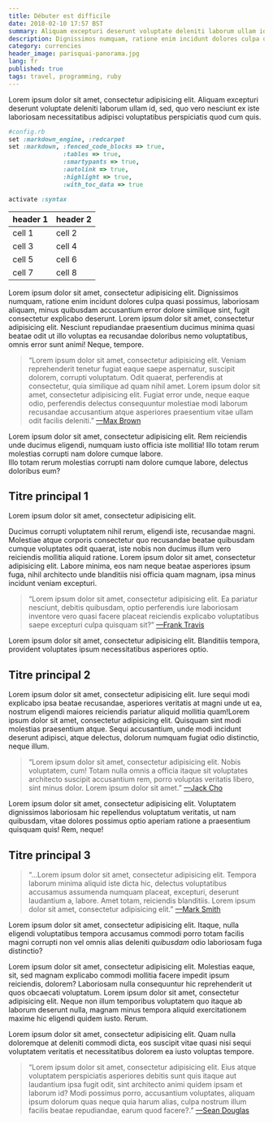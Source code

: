 ```yaml
---
title: Débuter est difficile
date: 2018-02-10 17:57 BST
summary: Aliquam excepturi deserunt voluptate deleniti laborum ullam id, sed, quo vero nesciunt ex iste.
description: Dignissimos numquam, ratione enim incidunt dolores culpa quasi possimus, laboriosam aliquam.
category: currencies
header_image: parisquai-panorama.jpg
lang: fr
published: true
tags: travel, programming, ruby
---
```


Lorem ipsum dolor sit amet, consectetur adipisicing elit. Aliquam excepturi deserunt voluptate deleniti laborum ullam id, sed, quo vero nesciunt ex iste laboriosam necessitatibus adipisci voluptatibus perspiciatis quod cum quis. 

```ruby
#config.rb
set :markdown_engine, :redcarpet
set :markdown, :fenced_code_blocks => true,
               :tables => true,
               :smartypants => true,
               :autolink => true,
               :highlight => true,
               :with_toc_data => true

activate :syntax
```

| header 1 | header 2 |
| -------- | -------- |
| cell 1   | cell 2   |
| cell 3   | cell 4   |
| cell 5   | cell 6   |
| cell 7   | cell 8   |


Lorem ipsum dolor sit amet, consectetur adipisicing elit. Dignissimos numquam, ratione enim incidunt dolores culpa quasi possimus, laboriosam aliquam, minus quibusdam accusantium error dolore similique sint, fugit consectetur explicabo deserunt. Lorem ipsum dolor sit amet, consectetur adipisicing elit. Nesciunt repudiandae praesentium ducimus minima quasi beatae odit ut illo voluptas ea recusandae doloribus nemo voluptatibus, omnis error sunt animi! Neque, tempore.

> “Lorem ipsum dolor sit amet, consectetur adipisicing elit. Veniam reprehenderit tenetur fugiat eaque saepe aspernatur, suscipit dolorem, corrupti voluptatum. Odit quaerat, perferendis at consectetur, quia similique ad quam nihil amet. Lorem ipsum dolor sit amet, consectetur adipisicing elit. Fugiat error unde, neque eaque odio, perferendis delectus consequuntur molestiae modi laborum recusandae accusantium atque asperiores praesentium vitae ullam odit facilis deleniti.” [—Max Brown](http://nicolasdotto.com/blog/starting-is-hard)
 
Lorem ipsum dolor sit amet, consectetur adipisicing elit. Rem reiciendis unde ducimus eligendi, numquam iusto officia iste mollitia! Illo totam rerum molestias corrupti nam dolore cumque labore.<br>
Illo totam rerum molestias corrupti nam dolore cumque labore, delectus doloribus eum?

## Titre principal 1

Lorem ipsum dolor sit amet, consectetur adipisicing elit.  

Ducimus corrupti voluptatem nihil rerum, eligendi iste, recusandae magni.
Molestiae atque corporis consectetur quo recusandae beatae quibusdam cumque voluptates odit quaerat, iste nobis non ducimus illum vero reiciendis mollitia aliquid ratione. Lorem ipsum dolor sit amet, consectetur adipisicing elit. Labore minima, eos nam neque beatae asperiores ipsum fuga, nihil architecto unde blanditiis nisi officia quam magnam, ipsa minus incidunt veniam excepturi.

> “Lorem ipsum dolor sit amet, consectetur adipisicing elit. Ea pariatur nesciunt, debitis quibusdam, optio perferendis iure laboriosam inventore vero quasi facere placeat reiciendis explicabo voluptatibus saepe excepturi culpa quisquam sit?” [—Frank Travis](https://nicolasdotto.com/blog/start)

Lorem ipsum dolor sit amet, consectetur adipisicing elit. Blanditiis tempora, provident voluptates ipsum necessitatibus asperiores optio. 

## Titre principal 2

Lorem ipsum dolor sit amet, consectetur adipisicing elit. Iure sequi modi explicabo ipsa beatae recusandae, asperiores veritatis at magni unde ut ea, nostrum eligendi maiores reiciendis pariatur aliquid mollitia quam!Lorem ipsum dolor sit amet, consectetur adipisicing elit. Quisquam sint modi molestias praesentium atque. Sequi accusantium, unde modi incidunt deserunt adipisci, atque delectus, dolorum numquam fugiat odio distinctio, neque illum. 

> “Lorem ipsum dolor sit amet, consectetur adipisicing elit. Nobis voluptatem, cum! Totam nulla omnis a officia itaque sit voluptates architecto suscipit accusantium rem, porro voluptas veritatis libero, sint minus dolor. Lorem ipsum dolor sit amet.” [—Jack Cho](https://nicolasdotto.com/start-is-hard/)
 
Lorem ipsum dolor sit amet, consectetur adipisicing elit. Voluptatem dignissimos laboriosam hic repellendus voluptatum veritatis, ut nam quibusdam, vitae dolores possimus optio aperiam ratione a praesentium quisquam quis! Rem, neque! 

## Titre principal 3

> “…Lorem ipsum dolor sit amet, consectetur adipisicing elit. Tempora laborum minima aliquid iste dicta hic, delectus voluptatibus accusamus assumenda numquam placeat, excepturi, deserunt laudantium a, labore. Amet totam, reiciendis blanditiis. Lorem ipsum dolor sit amet, consectetur adipisicing elit.” [—Mark Smith](https://nicolasdotto.com/starting-is-hard/)

Lorem ipsum dolor sit amet, consectetur adipisicing elit. Itaque, nulla eligendi voluptatibus tempora accusamus commodi porro totam facilis magni corrupti non vel omnis alias deleniti *quibusdam* odio laboriosam fuga distinctio?

Lorem ipsum dolor sit amet, consectetur adipisicing elit. Molestias eaque, sit, sed magnam explicabo commodi mollitia facere impedit ipsum reiciendis, dolorem? Laboriosam nulla consequuntur hic reprehenderit ut quos obcaecati voluptatum. Lorem ipsum dolor sit amet, consectetur adipisicing elit. Neque non illum temporibus voluptatem quo itaque ab laborum deserunt nulla, magnam minus tempora aliquid exercitationem maxime hic eligendi quidem iusto. Rerum.

Lorem ipsum dolor sit amet, consectetur adipisicing elit. Quam nulla doloremque at deleniti commodi dicta, eos suscipit vitae quasi nisi sequi voluptatem veritatis et necessitatibus dolorem ea iusto voluptas tempore.

> “Lorem ipsum dolor sit amet, consectetur adipisicing elit. Eius atque voluptatem perspiciatis asperiores debitis sunt quis itaque aut laudantium ipsa fugit odit, sint architecto animi quidem ipsam et laborum id? Modi possimus porro, accusantium voluptates, aliquam ipsum dolorum quas neque quia harum alias, culpa nostrum illum facilis beatae repudiandae, earum quod facere?.” [—Sean Douglas](https://nicolasdotto.com/starting-is-hard/)
